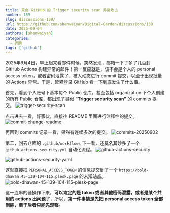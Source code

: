 ```yaml
---
title: 来自 GitHub 的 Trigger security scan 异常攻击
number: 159
slug: discussions-159/
url: https://github.com/shenweiyan/Digital-Garden/discussions/159
date: 2025-09-04
authors: [shenweiyan]
categories: 
  - 折腾
tags: ['github']
---
```


2025年9月4日，早上起来看邮件时候，突然发现，邮箱一下子多了几百封 GitHub Actions 构建异常的邮件！第一反应就是，该不会是个人的 personal access token，或者密码泄露了，被人动态进行 commit 提交，以至于出现批量的 Actions 异常。于是，赶紧登录 GitHub 看一下到底发生了什么事。

首先，看到个人账号下基本每个 Public 仓库，甚至包括 organization 下个人创建的所有 Public 仓库，都出现了类似 **"Trigger security scan"** 的 commits 提交。
![trigger-security-scan](https://kg.weiyan.cc/2025/09/trigger-security-scan.png)

<!-- more -->

点击进去一看，好家伙，直接往 README 里面进行注释性的提交。
![commit-change-readme](https://kg.weiyan.cc/2025/09/commit-change-readme.png)

再回到 commits 记录一看，果然有连续多次的提交。
![commits-20250902](https://kg.weiyan.cc/2025/09/commits-20250902.png)

第二，回去仓库的 `.github/workflows` 下一看，还莫名其妙多了一个 `github_actions_security.yml` 自动化流程。
![github-actions-security](https://kg.weiyan.cc/2025/09/github-actions-security.png)

![github-actions-security-yaml](https://kg.weiyan.cc/2025/09/github-actions-security-yaml.png)

这就直接把 `PERSONAL_ACCESS_TOKEN` 的信息提交到了一个 `https://bold-dhawan.45-139-104-115.plesk.page` 的未知站点。
![bold-dhawan-45-139-104-115-plesk-page](https://kg.weiyan.cc/2025/09/plesk-page.png)

这一连串的骚操作下来，**可以肯定的是 token 或者其他密码泄露，或者是某个共用的 actions 出问题了**，所以，**第一件事情是先把 personal access token 全部删除，至于后者只能先观察。**

<script src="https://giscus.app/client.js"
	data-repo="shenweiyan/Digital-Garden"
	data-repo-id="R_kgDOKgxWlg"
	data-mapping="number"
	data-term="159"
	data-reactions-enabled="1"
	data-emit-metadata="0"
	data-input-position="bottom"
	data-theme="light"
	data-lang="zh-CN"
	crossorigin="anonymous"
	async>
</script>
